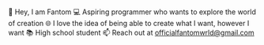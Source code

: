 👋 Hey, I am Fantom
💻 Aspiring programmer who wants to explore the world of creation
🌐 I love the idea of being able to create what I want, however I want
📚 High school student
📫 Reach out at officialfantomwrld@gmail.com
